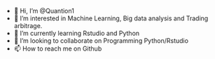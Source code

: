 - 👋 Hi, I’m @Quantion1
- 👀 I’m interested in Machine Learning, Big data analysis and Trading arbitrage.
- 🌱 I’m currently learning Rstudio and Python
- 💞️ I’m looking to collaborate on Programming Python/Rstudio
- 📫 How to reach me on Github

<!---
Quantion1/Quantion1 is a ✨ special ✨ repository because its `README.md` (this file) appears on your GitHub profile.
You can click the Preview link to take a look at your changes.
--->
